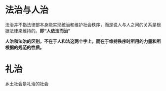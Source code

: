 # 法治与人治
法治并不指法律部本身能实现统治和维护社会秩序，而是说人与人之间的关系是根据法律来维持的。**即“人依法而治”**

**人治和法治的区别，不在于人和法这两个字上，而在于维持秩序时所用的力量和所根据的规范的性质。**

# 礼治
乡土社会是礼治的社会

